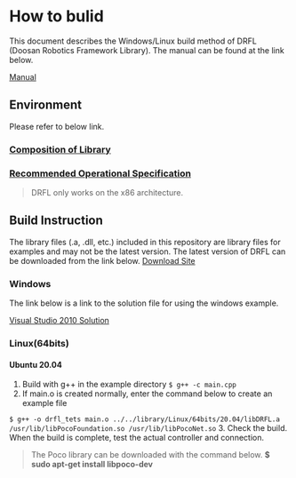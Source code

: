 # How to bulid

This document describes the Windows/Linux build method of DRFL (Doosan Robotics Framework Library).
The manual can be found at the link below.

[Manual](https://manual.doosanrobotics.com/help/api/latest/publish/en_us/api-manual-36471062.html)

## Environment

Please refer to below link.

### [Composition of Library](https://manual.doosanrobotics.com/help/api/latest/publish/en_us/composition-of-library-36471066.html)
### [Recommended Operational Specification](https://manual.doosanrobotics.com/help/api/latest/publish/en_us/recommended-operational-specification-50890483.html)

> DRFL only works on the x86 architecture.

## Build Instruction
The library files (.a, .dll, etc.) included in this repository are library files for examples and may not be the latest version. 
The latest version of DRFL can be downloaded from the link below.
[Download Site](https://robotlab.doosanrobotics.com/en/board/Resources/Software/b1093461-88c9-eb11-bacc-000d3aa2bc06?pageId=864ff7c8-5545-e911-a824-000d3a07f6fe&searchKeyword=)

### Windows

The link below is a link to the solution file for using the windows example.

[Visual Studio 2010 Solution](https://github.com/doosan-robotics/API-DRFL/blob/main/example/Windows/windows_example/windows_example.sln)


### Linux(64bits)

#### Ubuntu 20.04

1. Build with g++ in the example directory
`$ g++ -c main.cpp`
2.	If main.o is created normally, enter the command below to create an example file

`$ g++ -o drfl_tets main.o ../../library/Linux/64bits/20.04/libDRFL.a /usr/lib/libPocoFoundation.so /usr/lib/libPocoNet.so`
3.	Check the build. When the build is complete, test the actual controller and connection.

> The Poco library can be downloaded with the command below.
> **$ sudo apt-get install libpoco-dev**
